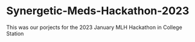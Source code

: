 # Synergetic-Meds-Hackathon-2023
This was our porjects for the 2023 January MLH Hackathon in College Station
